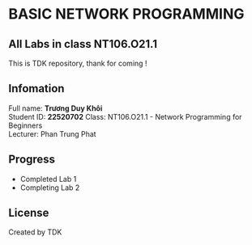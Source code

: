 # BASIC NETWORK PROGRAMMING
## All Labs in class NT106.O21.1

This is TDK repository, thank for coming ! 

## Infomation
Full name: **Trương Duy Khôi**  
Student ID: **22520702**
Class: NT106.O21.1 - Network Programming for Beginners  
Lecturer: Phan Trung Phat  

## Progress
 - Completed Lab 1
 - Completing Lab 2

## License
Created by TDK
